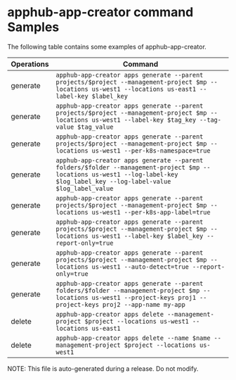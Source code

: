 # apphub-app-creator command Samples

The following table contains some examples of apphub-app-creator.

| Operations | Command |
|---|---|
| generate | `apphub-app-creator apps generate --parent projects/$project --management-project $mp --locations us-west1 --locations us-east1 --label-key $label_key`|
| generate | `apphub-app-creator apps generate --parent projects/$project --management-project $mp --locations us-west1 --label-key $tag_key --tag-value $tag_value`|
| generate | `apphub-app-creator apps generate --parent projects/$project --management-project $mp --locations us-west1 --per-k8s-namespace=true`|
| generate | `apphub-app-creator apps generate --parent folders/$folder --management-project $mp --locations us-west1 --log-label-key $log_label_key --log-label-value $log_label_value`|
| generate | `apphub-app-creator apps generate --parent projects/$project --management-project $mp --locations us-west1 --per-k8s-app-label=true`|
| generate | `apphub-app-creator apps generate --parent projects/$project --management-project $mp --locations us-west1 --label-key $label_key --report-only=true`|
| generate | `apphub-app-creator apps generate --parent projects/$project --management-project $mp --locations us-west1 --auto-detect=true --report-only=true`|
| generate | `apphub-app-creator apps generate --parent folders/$folder --management-project $mp --locations us-west1 --project-keys proj1 --project-keys proj2 --app-name my-app`|
| delete   | `apphub-app-creator apps delete --management-project $project --locations us-west1 --locations us-east1`|
| delete   | `apphub-app-creator apps delete --name $name --management-project $project --locations us-west1`|


NOTE: This file is auto-generated during a release. Do not modify.